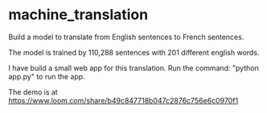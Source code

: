 # machine_translation
Build a model to translate from English sentences to French sentences.

The model is trained by 110,288 sentences with 201 different english words.

I have build a small web app for this translation. Run the command: "python app.py" to run the app.

The demo is at https://www.loom.com/share/b49c847718b047c2876c756e6c0970f1
